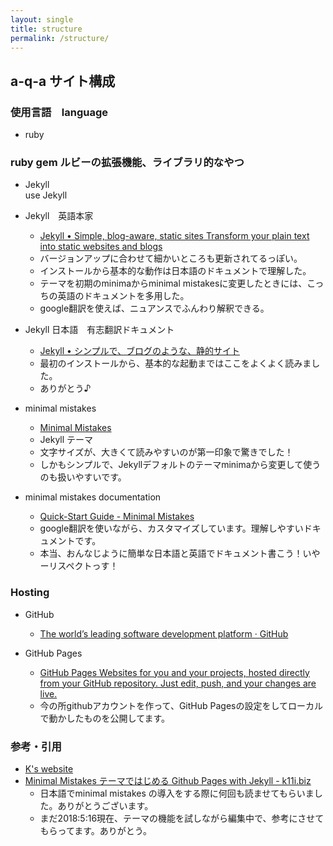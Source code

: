```yaml
---
layout: single
title: structure
permalink: /structure/
---
```


## a-q-a サイト構成

### 使用言語　language
- ruby

### ruby gem ルビーの拡張機能、ライブラリ的なやつ
- Jekyll  
use Jekyll

- Jekyll　英語本家
  - [Jekyll • Simple, blog-aware, static sites Transform your plain text into static websites and blogs](https://jekyllrb.com/)
  - バージョンアップに合わせて細かいところも更新されてるっぽい。
  - インストールから基本的な動作は日本語のドキュメントで理解した。
  - テーマを初期のminimaからminimal mistakesに変更したときには、こっちの英語のドキュメントを多用した。
  - google翻訳を使えば、ニュアンスでふんわり解釈できる。

- Jekyll 日本語　有志翻訳ドキュメント
  - [Jekyll • シンプルで、ブログのような、静的サイト](https://jekyllrb-ja.github.io/)
  - 最初のインストールから、基本的な起動まではここをよくよく読みました。
  - ありがとう♪

- minimal mistakes
  - [Minimal Mistakes](https://mmistakes.github.io/minimal-mistakes/)
  - Jekyll テーマ
  - 文字サイズが、大きくて読みやすいのが第一印象で驚きでした！
  - しかもシンプルで、Jekyllデフォルトのテーマminimaから変更して使うのも扱いやすいです。

- minimal mistakes documentation
  - [Quick-Start Guide - Minimal Mistakes](https://mmistakes.github.io/minimal-mistakes/docs/quick-start-guide/)
  - google翻訳を使いながら、カスタマイズしています。理解しやすいドキュメントです。
  - 本当、おんなじように簡単な日本語と英語でドキュメント書こう！いやーリスペクトっす！

### Hosting
- GitHub
  - [The world’s leading software development platform · GitHub](https://github.com/)

- GitHub Pages
  - [GitHub Pages Websites for you and your projects, hosted directly from your GitHub repository. Just edit, push, and your changes are live.](https://pages.github.com/)
  - 今の所githubアカウントを作って、GitHub Pagesの設定をしてローカルで動かしたものを公開してます。

### 参考・引用
- [K's website](https://www.treetop.to/)
- [Minimal Mistakes テーマではじめる Github Pages with Jekyll - k11i.biz](https://k11i.biz/blog/2016/08/11/starting-jekyll-with-minimal-mistakes/)
  - 日本語でminimal mistakes の導入をする際に何回も読ませてもらいました。ありがとうございます。
  - まだ2018:5:16現在、テーマの機能を試しながら編集中で、参考にさせてもらってます。ありがとう。
